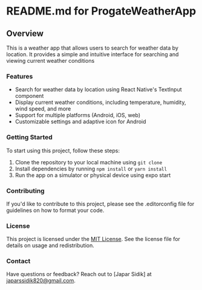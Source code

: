 # README.md for ProgateWeatherApp

## Overview

This is a weather app that allows users to search for weather data by location. It provides a simple and intuitive interface for searching and viewing current weather conditions

### Features

- Search for weather data by location using React Native's TextInput component
- Display current weather conditions, including temperature, humidity, wind speed, and more
- Support for multiple platforms (Android, iOS, web)
- Customizable settings and adaptive icon for Android

### Getting Started

To start using this project, follow these steps:

1. Clone the repository to your local machine using `git clone`
2. Install dependencies by running `npm install` or `yarn install`
3. Run the app on a simulator or physical device using expo start

### Contributing

If you'd like to contribute to this project, please see the .editorconfig file for guidelines on how to format your code.

### License

This project is licensed under the [MIT License](LICENSE). See the license file for details on usage and redistribution.

### Contact

Have questions or feedback? Reach out to [Japar Sidik] at [japarssidik820@gmail.com](mailto:japarssidik820@gmail.com).
